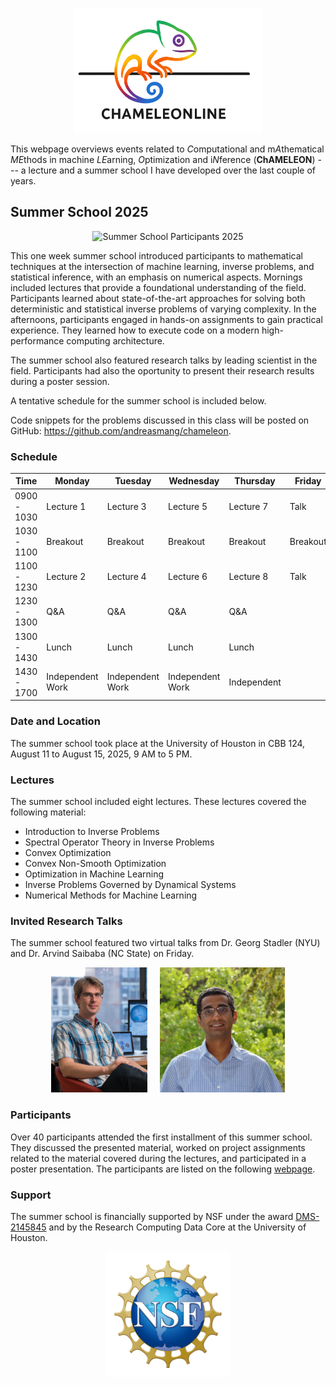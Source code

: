 <p align="center">
<img src="files/logos/chameleonline-logo-transparent.png" alt="ChAMELEONLINE"  width="300"/>
</p>

This webpage overviews events related to *C*omputational and m*A*thematical *ME*thods in machine *LE*arning, *O*ptimization and i*N*ference (**ChAMELEON**) --- a lecture and a summer school I have developed over the last couple of years.



## Summer School 2025

<p align="center">
<img src="files/pics/summer-school-2025-participants.jpeg" alt="Summer School Participants 2025" width="600"/>
</p>


This one week summer school introduced participants to mathematical techniques at the intersection of machine learning, inverse problems, and statistical inference, with an emphasis on numerical aspects. Mornings included lectures that provide a foundational understanding of the field. Participants learned about state-of-the-art approaches for solving both deterministic and statistical inverse problems of varying complexity. In the afternoons, participants engaged in hands-on assignments to gain practical experience. They learned how to execute code on a modern high-performance computing architecture.

The summer school also featured research talks by leading scientist in the field. Participants had also the oportunity to present their research results during a poster session.

A tentative schedule for the summer school is included below. 

Code snippets for the problems discussed in this class will be posted on GitHub: https://github.com/andreasmang/chameleon.


### Schedule

| Time          | Monday           | Tuesday          | Wednesday        | Thursday         | Friday           |
|---------------|------------------|------------------|------------------|------------------|------------------|
| 0900 - 1030   | Lecture 1        | Lecture 3        | Lecture 5        | Lecture 7        | Talk             |
| 1030 - 1100   | Breakout         | Breakout         | Breakout         | Breakout         | Breakout         |
| 1100 - 1230   | Lecture 2        | Lecture 4        | Lecture 6        | Lecture 8        | Talk             |
| 1230 - 1300   | Q&A              | Q&A              | Q&A              | Q&A              |                  |
| 1300 - 1430   | Lunch            | Lunch            | Lunch            | Lunch            |                  |
| 1430 - 1700   | Independent Work | Independent Work | Independent Work | Independent

### Date and Location
The summer school took place at the University of Houston in CBB 124, August 11 to August 15, 2025, 9 AM to 5 PM.

### Lectures

The summer school included eight lectures. These lectures covered the following material: 

* Introduction to Inverse Problems
* Spectral Operator Theory in Inverse Problems
* Convex Optimization
* Convex Non-Smooth Optimization
* Optimization in Machine Learning
* Inverse Problems Governed by Dynamical Systems
* Numerical Methods for Machine Learning 


### Invited Research Talks
The summer school featured two virtual talks from Dr. Georg Stadler (NYU) and Dr. Arvind Saibaba (NC State) on Friday.

<p align="center">
<img src="files/pics/georg-stadler.png" alt="Georg Stadler" height="200"/>
&nbsp;&nbsp;&nbsp;
<img src="files/pics/arvind-saibaba.jpeg" alt="Arvind Saibaba" height="200"/>
</p>

### Participants

Over 40 participants attended the first installment of this summer school. They discussed the presented material, worked on project assignments related to the material covered during the lectures, and participated in a poster presentation. The participants are listed on the following [webpage](pages/2025-SUMMERSCHOOL.md).


### Support
The summer school is financially supported by NSF under the award [DMS-2145845](https://www.nsf.gov/awardsearch/showAward?AWD_ID=2145845) and by the Research Computing Data Core at the University of Houston.


<p align="center">
<img src="files/logos/nsf-logo.png" alt="NSF" width="200"/>
</p>
